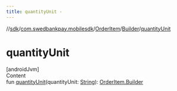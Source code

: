 ```yaml
---
title: quantityUnit -
---
```

//[sdk](../../../../index)/[com.swedbankpay.mobilesdk](../../index)/[OrderItem](../index)/[Builder](index)/[quantityUnit](quantity-unit)



# quantityUnit  
[androidJvm]  
Content  
fun [quantityUnit](quantity-unit)(quantityUnit: [String](https://kotlinlang.org/api/latest/jvm/stdlib/kotlin/-string/index.html)): [OrderItem.Builder](index)  



